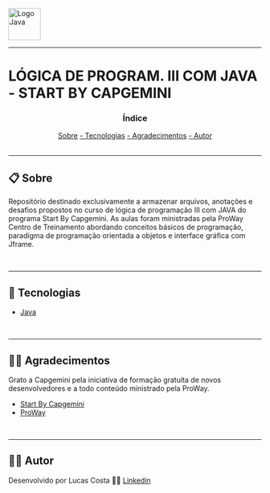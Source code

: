<img height="64em" align="center" alt="Logo Java" src="https://cdn.jsdelivr.net/gh/devicons/devicon/icons/java/java-original.svg"><br>

---

# LÓGICA DE PROGRAM. III COM JAVA - START BY CAPGEMINI


<!-- Índice para projetos pequenos -->
<h3 align="center">Índice</h3>
<div align="center">
    <a href="#📋-sobre">   Sobre</a>
    <a href="#🔧-tecnologias"> - Tecnologias</a>
    <a href="#🤝🏽-agradecimentos"> - Agradecimentos</a>
    <a href="#✍🏽-autor"> - Autor</a>
</div><br>

---

<!-- Descrição incial do projeto -->
## 📋 Sobre 
Repositório destinado exclusivamente a armazenar arquivos, anotações e desafios propostos no curso de lógica de programação III com JAVA do programa Start By Capgemini. As aulas foram ministradas pela ProWay Centro de Treinamento abordando conceitos básicos de programação, paradígma de  programação orientada a objetos e interface gráfica com Jframe.

<br>

---

## 🔧 Tecnologias 
- [Java](https://www.java.com)

<br>

---

## 🤝🏽 Agradecimentos
Grato a Capgemini pela iniciativa de formação gratuíta de novos desenvolvedores e a todo conteúdo ministrado pela ProWay.
* [Start By Capgemini](https://startcapgemini.com.br)
* [ProWay](https://www.proway.com.br)

<br>

---

## ✍🏽 Autor
Desenvolvido por Lucas Costa 👊🏽 [Linkedin](https://www.linkedin.com/in/lucas-costa-5a14a8239/)